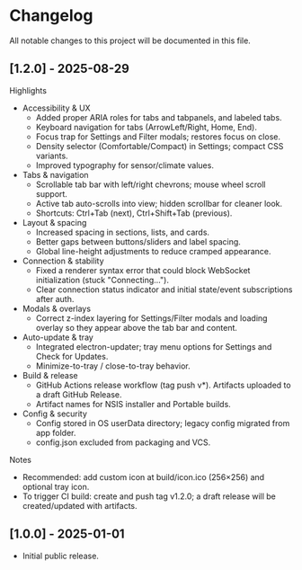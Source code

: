 # Changelog

All notable changes to this project will be documented in this file.

## [1.2.0] - 2025-08-29

Highlights
- Accessibility & UX
  - Added proper ARIA roles for tabs and tabpanels, and labeled tabs.
  - Keyboard navigation for tabs (ArrowLeft/Right, Home, End).
  - Focus trap for Settings and Filter modals; restores focus on close.
  - Density selector (Comfortable/Compact) in Settings; compact CSS variants.
  - Improved typography for sensor/climate values.
- Tabs & navigation
  - Scrollable tab bar with left/right chevrons; mouse wheel scroll support.
  - Active tab auto-scrolls into view; hidden scrollbar for cleaner look.
  - Shortcuts: Ctrl+Tab (next), Ctrl+Shift+Tab (previous).
- Layout & spacing
  - Increased spacing in sections, lists, and cards.
  - Better gaps between buttons/sliders and label spacing.
  - Global line-height adjustments to reduce cramped appearance.
- Connection & stability
  - Fixed a renderer syntax error that could block WebSocket initialization (stuck "Connecting…").
  - Clear connection status indicator and initial state/event subscriptions after auth.
- Modals & overlays
  - Correct z-index layering for Settings/Filter modals and loading overlay so they appear above the tab bar and content.
- Auto-update & tray
  - Integrated electron-updater; tray menu options for Settings and Check for Updates.
  - Minimize-to-tray / close-to-tray behavior.
- Build & release
  - GitHub Actions release workflow (tag push v*). Artifacts uploaded to a draft GitHub Release.
  - Artifact names for NSIS installer and Portable builds.
- Config & security
  - Config stored in OS userData directory; legacy config migrated from app folder.
  - config.json excluded from packaging and VCS.

Notes
- Recommended: add custom icon at build/icon.ico (256×256) and optional tray icon.
- To trigger CI build: create and push tag v1.2.0; a draft release will be created/updated with artifacts.

## [1.0.0] - 2025-01-01
- Initial public release.

